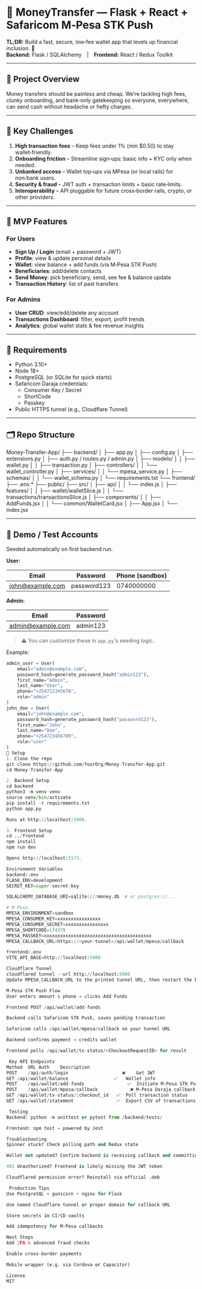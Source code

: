 # 💸 MoneyTransfer — Flask + React + Safaricom M‑Pesa STK Push

**TL;DR:** Build a fast, secure, low‑fee wallet app that levels up financial inclusion. 🚀  
**Backend:** Flask / SQLAlchemy | **Frontend:** React / Redux Toolkit

---

## 🧩 Project Overview

Money transfers should be painless and cheap. We’re tackling high fees, clunky onboarding, and bank‑only gatekeeping so everyone, everywhere, can send cash without headache or hefty charges.

---

## 🚧 Key Challenges

1. **High transaction fees** – Keep fees under 1% (min \$0.50) to stay wallet‑friendly.
2. **Onboarding friction** – Streamline sign‑ups: basic info + KYC only when needed.
3. **Unbanked access** – Wallet top‑ups via MPesa (or local rails) for non‑bank users.
4. **Security & fraud** – JWT auth + transaction limits + basic rate‑limits.
5. **Interoperability** – API pluggable for future cross‑border rails, crypto, or other providers.

---

## 🎯 MVP Features

### For Users

- **Sign Up / Login** (email + password + JWT)
- **Profile**: view & update personal details
- **Wallet**: view balance + add funds (via M‑Pesa STK Push)
- **Beneficiaries**: add/delete contacts
- **Send Money**: pick beneficiary, send, see fee & balance update
- **Transaction History**: list of past transfers

### For Admins

- **User CRUD**: view/edit/delete any account
- **Transactions Dashboard**: filter, export, profit trends
- **Analytics**: global wallet stats & fee revenue insights

---

## 🧰 Requirements

- Python 3.10+
- Node 18+
- PostgreSQL (or SQLite for quick starts)
- Safaricom Daraja credentials:
  - Consumer Key / Secret
  - ShortCode
  - Passkey
- Public HTTPS tunnel (e.g., Cloudflare Tunnel)

---

## 🗂 Repo Structure

Money-Transfer-App/
├── backend/
│ ├── app.py
│ ├── config.py
│ ├── extensions.py
│ ├── auth.py / routes.py / admin.py
│ ├── models/
│ │ ├── wallet.py
│ │ ├── transaction.py
│ ├── controllers/
│ │ └── wallet_controller.py
│ ├── services/
│ │ └── mpesa_service.py
│ ├── schemas/
│ │ └── wallet_schema.py
│ └── requirements.txt
└── frontend/
├── .env.*
├── public/
├── src/
│ ├── api/
│ │ └── index.js
│ ├── features/
│ │ ├── wallet/walletSlice.js
│ │ └── transactions/transactionsSlice.js
│ ├── components/
│ │ ├── AddFunds.jsx
│ │ └── common/WalletCard.jsx
│ ├── App.jsx
│ └── index.jsx


---

## 🔑 Demo / Test Accounts

Seeded automatically on first backend run.

**User:**

| Email            | Password   | Phone (sandbox) |
|------------------|------------|------------------|
| john@example.com | password123   | 0740000000       |

**Admin:**

| Email             | Password   |
|-------------------|------------|
| admin@example.com | admin123  |

> ⚠️ You can customize these in `app.py`'s seeding logic.

Example:
```python
admin_user = User(
    email="admin@example.com",
    password_hash=generate_password_hash("admin123"),
    first_name="Admin",
    last_name="User",
    phone="+254712345678",
    role="admin"
)
john_doe = User(
    email="john@example.com",
    password_hash=generate_password_hash("password123"),
    first_name="John",
    last_name="Doe",
    phone="+254723456789",
    role="user"
)
🚀 Setup
1. Clone the repo
git clone https://github.com/YourOrg/Money-Transfer-App.git
cd Money-Transfer-App

2. Backend Setup
cd backend
python3 -m venv venv
source venv/bin/activate
pip install -r requirements.txt
python app.py

Runs at http://localhost:5000.

3. Frontend Setup
cd ../frontend
npm install
npm run dev

Opens http://localhost:5173.

Environment Variables
backend/.env
FLASK_ENV=development
SECRET_KEY=super-secret-key

SQLALCHEMY_DATABASE_URI=sqlite:///money.db  # or postgres://...

# M-Pesa
MPESA_ENVIRONMENT=sandbox
MPESA_CONSUMER_KEY=xxxxxxxxxxxxxxxx
MPESA_CONSUMER_SECRET=xxxxxxxxxxxxxxxx
MPESA_SHORTCODE=174379
MPESA_PASSKEY=xxxxxxxxxxxxxxxxxxxxxxxxxxxxxxxxxxxxxxxx
MPESA_CALLBACK_URL=https://<your-tunnel>/api/wallet/mpesa/callback

frontend/.env
VITE_API_BASE=http://localhost:5000

Cloudflare Tunnel
cloudflared tunnel --url http://localhost:5000
Update MPESA_CALLBACK_URL to the printed tunnel URL, then restart the backend.

M‑Pesa STK Push Flow
User enters amount & phone → clicks Add Funds

Frontend POST /api/wallet/add-funds

Backend calls Safaricom STK Push, saves pending transaction

Safaricom calls /api/wallet/mpesa/callback on your tunnel URL

Backend confirms payment → credits wallet

Frontend polls /api/wallet/tx-status/<CheckoutRequestID> for result

 Key API Endpoints
Method	URL	Auth	Description
POST	/api/auth/login	                   ❌	Get JWT
GET	/api/wallet/balance	                ✅	Wallet info
POST	/api/wallet/add-funds	             ✅	Initiate M‑Pesa STK Push
POST	/api/wallet/mpesa/callback	          ❌	M‑Pesa Daraja callback
GET	/api/wallet/tx-status/:checkout_id	 ✅	Poll transaction status
GET	/api/wallet/statement	             ✅	Export CSV of transactions

 Testing
Backend: python -m unittest or pytest from /backend/tests/

Frontend: npm test — powered by Jest

Troubleshooting
Spinner stuck? Check polling path and Redux state

Wallet not updated? Confirm backend is receiving callback and committing

401 Unauthorized? Frontend is likely missing the JWT token

Cloudflared permission error? Reinstall via official .deb

 Production Tips
Use PostgreSQL + gunicorn + nginx for Flask

Use named Cloudflare tunnel or proper domain for callback URL

Store secrets in CI/CD vaults

Add idempotency for M‑Pesa callbacks

Next Steps
Add 2FA & advanced fraud checks

Enable cross-border payments

Mobile wrapper (e.g. via Cordova or Capacitor)

License
MIT